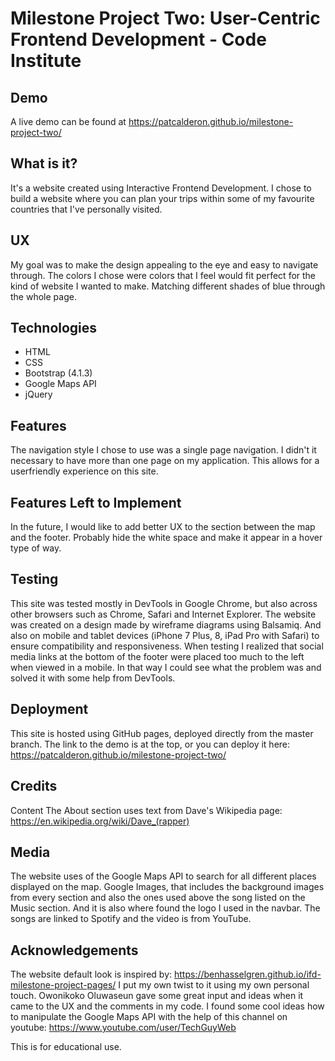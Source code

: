 # Milestone Project Two: User-Centric Frontend Development - Code Institute

## Demo
A live demo can be found at https://patcalderon.github.io/milestone-project-two/

## What is it?
It's a website created using Interactive Frontend Development. I chose to build a website where you can plan your trips within some of my favourite countries that I've personally visited.

## UX
My goal was to make the design appealing to the eye and easy to navigate through. The colors I chose were colors that I feel would fit perfect for the kind of website I wanted to make. Matching different shades of blue through the whole page.

## Technologies
* HTML
* CSS
* Bootstrap (4.1.3)
* Google Maps API
* jQuery

## Features
The navigation style I chose to use was a single page navigation. I didn't it necessary to have more than one page on my application. This allows for a userfriendly experience on this site. 

## Features Left to Implement
In the future, I would like to add better UX to the section between the map and the footer. Probably hide the white space and make it appear in a hover type of way.

## Testing
This site was tested mostly in DevTools in Google Chrome, but also across other browsers such as Chrome, Safari and Internet Explorer. The website was created on a design made by wireframe diagrams using Balsamiq. And also on mobile and tablet devices (iPhone 7 Plus, 8, iPad Pro with Safari) to ensure compatibility and responsiveness. When testing I realized that social media links at the bottom of the footer were placed too much to the left when viewed in a mobile. In that way I could see what the problem was and solved it with some help from DevTools.


## Deployment
This site is hosted using GitHub pages, deployed directly from the master branch. The link to the demo is at the top, or you can deploy it here: https://patcalderon.github.io/milestone-project-two/

## Credits
Content
The About section uses text from Dave's Wikipedia page: https://en.wikipedia.org/wiki/Dave_(rapper)

## Media
The website uses of the Google Maps API to search for all different places displayed on the map. Google Images, that includes the background images from every section and also the ones used above the song listed on the Music section. And it is also where found the logo I used in the navbar. The songs are linked to Spotify and the video is from YouTube.

## Acknowledgements
The website default look is inspired by: https://benhasselgren.github.io/ifd-milestone-project-pages/ I put my own twist to it using my own personal touch.
Owonikoko Oluwaseun gave some great input and ideas when it came to the UX and the comments in my code.
I found some cool ideas how to manipulate the Google Maps API with the help of this channel on youtube: https://www.youtube.com/user/TechGuyWeb 


This is for educational use.
